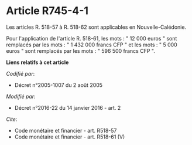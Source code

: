 # Article R745-4-1

Les articles R. 518-57 à R. 518-62 sont applicables en Nouvelle-Calédonie. 

Pour l'application de l'article R. 518-61, les mots : " 12 000 euros " sont remplacés par les mots : " 1 432 000 francs CFP "
et les mots : " 5 000 euros " sont remplacés par les mots : " 596 500 francs CFP ".

**Liens relatifs à cet article**

_Codifié par_:

  - Décret n°2005-1007 du 2 août 2005

_Modifié par_:

  - Décret n°2016-22 du 14 janvier 2016 - art. 2

_Cite_:

  - Code monétaire et financier - art. R518-57
  - Code monétaire et financier - art. R518-61 (V)
